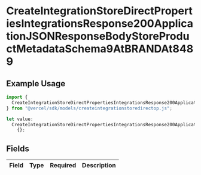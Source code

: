 # CreateIntegrationStoreDirectPropertiesIntegrationsResponse200ApplicationJSONResponseBodyStoreProductMetadataSchema9AtBRANDAt8489

## Example Usage

```typescript
import {
  CreateIntegrationStoreDirectPropertiesIntegrationsResponse200ApplicationJSONResponseBodyStoreProductMetadataSchema9AtBRANDAt8489,
} from "@vercel/sdk/models/createintegrationstoredirectop.js";

let value:
  CreateIntegrationStoreDirectPropertiesIntegrationsResponse200ApplicationJSONResponseBodyStoreProductMetadataSchema9AtBRANDAt8489 =
    {};
```

## Fields

| Field       | Type        | Required    | Description |
| ----------- | ----------- | ----------- | ----------- |